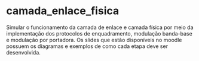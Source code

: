 # camada_enlace_fisica
Simular o funcionamento da camada de enlace e camada física por meio da implementação dos protocolos de enquadramento, modulação banda-base e modulação por portadora. Os slides que estão disponíveis no moodle possuem os diagramas e exemplos de como cada etapa deve ser desenvolvida.
